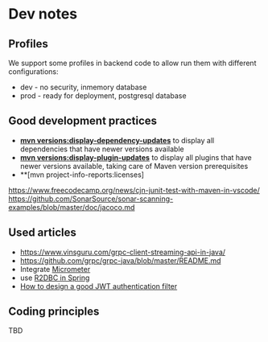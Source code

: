 # Dev notes

## Profiles
We support some profiles in backend code to allow run them with different configurations:
- dev - no security, inmemory database
- prod - ready for deployment, postgresql database

## Good development practices

- **[mvn versions:display-dependency-updates](https://www.mojohaus.org/versions-maven-plugin/display-dependency-updates-mojo.html)** to display all dependencies that have newer versions available
- **[mvn versions:display-plugin-updates](https://www.mojohaus.org/versions-maven-plugin/display-plugin-updates-mojo.html)** to display all plugins that have newer versions available, taking care of Maven version prerequisites
- **[mvn project-info-reports:licenses]

<https://www.freecodecamp.org/news/cjn-junit-test-with-maven-in-vscode/>
https://github.com/SonarSource/sonar-scanning-examples/blob/master/doc/jacoco.md


## Used articles
- https://www.vinsguru.com/grpc-client-streaming-api-in-java/
- https://github.com/grpc/grpc-java/blob/master/README.md
- Integrate [Micrometer](https://developer.ibm.com/technologies/java/tutorials/monitor-spring-boot-microservices/)
- use [R2DBC in Spring](https://www.2ndquadrant.com/en/blog/building-reactive-postgresql-repositories-for-spring-boot-applications-part-1/)
- [How to design a good JWT authentication filter](https://stackoverflow.com/questions/41975045/how-to-design-a-good-jwt-authentication-filter)

## Coding principles
TBD
